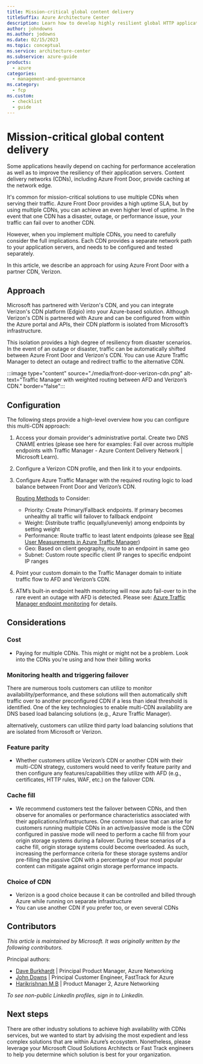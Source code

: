 ```yaml
---
title: Mission-critical global content delivery
titleSuffix: Azure Architecture Center
description: Learn how to develop highly resilient global HTTP applications when your focus is on content delivery and caching.
author: johndowns
ms.author: jodowns
ms.date: 02/15/2023
ms.topic: conceptual
ms.service: architecture-center
ms.subservice: azure-guide
products:
  - azure
categories:
  - management-and-governance
ms.category:
  - fcp
ms.custom:
  - checklist
  - guide
---
```


# Mission-critical global content delivery

Some applications heavily depend on caching for performance acceleration as well as to improve the resiliency of their application servers. Content delivery networks (CDNs), including Azure Front Door, provide caching at the network edge.

It's common for mission-critical solutions to use multiple CDNs when serving their traffic. Azure Front Door provides a high uptime SLA, but by using multiple CDNs, you can achieve an even higher level of uptime. In the event that one CDN has a disaster, outage, or performance issue, your traffic can fail over to another CDN.

However, when you implement multiple CDNs, you need to carefully consider the full implications. Each CDN provides a separate network path to your application servers, and needs to be configured and tested separately.

In this article, we describe an approach for using Azure Front Door with a partner CDN, Verizon.

## Approach

Microsoft has partnered with Verizon's CDN, and you can integrate Verizon's CDN platform (Edgio) into your Azure-based solution. Although Verizon's CDN is partnered with Azure and can be configured from within the Azure portal and APIs, their CDN platform is isolated from Microsoft’s infrastructure.

This isolation provides a high degree of resiliency from disaster scenarios. In the event of an outage or disaster, traffic can be automatically shifted between Azure Front Door and Verizon's CDN. You can use Azure Traffic Manager to detect an outage and redirect traffic to the alternative CDN.

:::image type="content" source="./media/front-door-verizon-cdn.png" alt-text="Traffic Manager with weighted routing between AFD and Verizon’s CDN." border="false":::

<!-- TODO here down -->

## Configuration

The following steps provide a high-level overview how you can configure this multi-CDN approach:

1. Access your domain provider's administrative portal. Create two DNS CNAME entries (please see here for examples: Fail over across multiple endpoints with Traffic Manager - Azure Content Delivery Network | Microsoft Learn).
1. Configure a Verizon CDN profile, and then link it to your endpoints.
1. Configure Azure Traffic Manager with the required routing logic to load balance between Front Door and Verizon’s CDN.

   [Routing Methods](/azure/traffic-manager/traffic-manager-routing-methods) to Consider:
   - Priority: Create Primary/Fallback endpoints. If primary becomes unhealthy all traffic will failover to fallback endpoint
   - Weight: Distribute traffic (equally/unevenly) among endpoints by setting weight
   - Performance: Route traffic to least latent endpoints (please see [Real User Measurements in Azure Traffic Manager](/traffic-manager/traffic-manager-rum-overview))
   - Geo: Based on client geography, route to an endpoint in same geo
   - Subnet: Custom route specific client IP ranges to specific endpoint IP ranges
1. Point your custom domain to the Traffic Manager domain to initiate traffic flow to AFD and Verizon’s CDN.
1. ATM’s built-in endpoint health monitoring will now auto fail-over to in the rare event an outage with AFD is detected. Please see: [Azure Traffic Manager endpoint monitoring](/traffic-manager/traffic-manager-monitoring) for details.

## Considerations

### Cost

- Paying for multiple CDNs. This might or might not be a problem. Look into the CDNs you're using and how their billing works

### Monitoring health and triggering failover

There are numerous tools customers can utilize to monitor availability/performance, and these solutions will then automatically shift traffic over to another preconfigured CDN if a less than ideal threshold is identified. One of the key technologies to enable multi-CDN availability are DNS based load balancing solutions (e.g., Azure Traffic Manager).

 alternatively, customers can utilize third party load balancing solutions that are isolated from Microsoft or Verizon. 

### Feature parity

- Whether customers utilize Verizon’s CDN or another CDN with their multi-CDN strategy, customers would need to verify feature parity and then configure any features/capabilities they utilize with AFD (e.g., certificates, HTTP rules, WAF, etc.) on the failover CDN.

### Cache fill

- We recommend customers test the failover between CDNs, and then observe for anomalies or performance characteristics associated with their applications/infrastructures. One common issue that can arise for customers running multiple CDNs in an active/passive mode is the CDN configured in passive mode will need to perform a cache fill from your origin storage systems during a failover. During these scenarios of a cache fill, origin storage systems could become overloaded. As such, increasing the performance criteria for these storage systems and/or pre-filling the passive CDN with a percentage of your most popular content can mitigate against origin storage performance impacts.

### Choice of CDN

- Verizon is a good choice because it can be controlled and billed through Azure while running on separate infrastructure
- You can use another CDN if you prefer too, or even several CDNs

## Contributors

*This article is maintained by Microsoft. It was originally written by the following contributors.*

Principal authors:

 * [Dave Burkhardt](https://linkedin.com/in/david-burkhardt-13b79b3) | Principal Product Manager, Azure Networking
 * [John Downs](https://linkedin.com/in/john-downs) | Principal Customer Engineer, FastTrack for Azure
 * [Harikrishnan M B](https://linkedin.com/in/harikrishnanmb/) | Product Manager 2, Azure Networking

*To see non-public LinkedIn profiles, sign in to LinkedIn.*

## Next steps

There are other industry solutions to achieve high availability with CDNs services, but we wanted to start by advising the most expedient and less complex solutions that are within Azure’s ecosystem. Nonetheless, please leverage your Microsoft Cloud Solutions Architects or Fast Track engineers to help you determine which solution is best for your organization.
